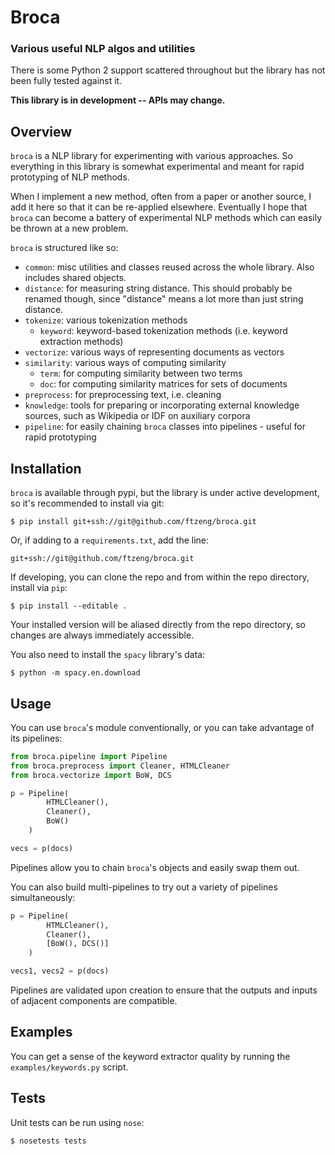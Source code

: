 # Broca
### Various useful NLP algos and utilities

There is some Python 2 support scattered throughout but the library has not been fully tested against it.

**This library is in development -- APIs may change.**


## Overview

`broca` is a NLP library for experimenting with various approaches. So everything in this library is somewhat experimental and meant for rapid prototyping of NLP methods.

When I implement a new method, often from a paper or another source, I add it here so that it can be re-applied elsewhere.
Eventually I hope that `broca` can become a battery of experimental NLP methods which can easily be thrown at a new problem.

`broca` is structured like so:

- `common`: misc utilities and classes reused across the whole library. Also includes shared objects.
- `distance`: for measuring string distance. This should probably be renamed though, since "distance" means a lot more than just string distance.
- `tokenize`: various tokenization methods
    - `keyword`: keyword-based tokenization methods (i.e. keyword extraction methods)
- `vectorize`: various ways of representing documents as vectors
- `similarity`: various ways of computing similarity
    - `term`: for computing similarity between two terms
    - `doc`: for computing similarity matrices for sets of documents
- `preprocess`: for preprocessing text, i.e. cleaning
- `knowledge`: tools for preparing or incorporating external knowledge sources, such as Wikipedia or IDF on auxiliary corpora
- `pipeline`: for easily chaining `broca` classes into pipelines - useful for rapid prototyping


## Installation

`broca` is available through pypi, but the library is under active development, so it's recommended to install via git:

    $ pip install git+ssh://git@github.com/ftzeng/broca.git

Or, if adding to a `requirements.txt`, add the line:

    git+ssh://git@github.com/ftzeng/broca.git

If developing, you can clone the repo and from within the repo directory, install via `pip`:

    $ pip install --editable .

Your installed version will be aliased directly from the repo directory, so changes are always immediately accessible.

You also need to install the `spacy` library's data:

    $ python -m spacy.en.download


## Usage

You can use `broca`'s module conventionally, or you can take advantage of its pipelines:

```python
from broca.pipeline import Pipeline
from broca.preprocess import Cleaner, HTMLCleaner
from broca.vectorize import BoW, DCS

p = Pipeline(
        HTMLCleaner(),
        Cleaner(),
        BoW()
    )

vecs = p(docs)
```

Pipelines allow you to chain `broca`'s objects and easily swap them out.

You can also build multi-pipelines to try out a variety of pipelines simultaneously:

```python
p = Pipeline(
        HTMLCleaner(),
        Cleaner(),
        [BoW(), DCS()]
    )

vecs1, vecs2 = p(docs)
```

Pipelines are validated upon creation to ensure that the outputs and inputs of adjacent components are compatible.


## Examples

You can get a sense of the keyword extractor quality by running the `examples/keywords.py` script.


## Tests

Unit tests can be run using `nose`:

    $ nosetests tests
